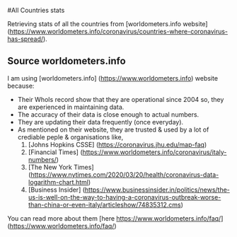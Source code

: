 #All Countries stats

Retrieving stats of all the countries from [worldometers.info website] (https://www.worldometers.info/coronavirus/countries-where-coronavirus-has-spread/).

## Source worldometers.info

I am using [worldometers.info] (https://www.worldometers.info) website because:

* Their WhoIs record show that they are operational since 2004 so, they are experienced in maintaining data.
* The accuracy of their data is close enough to actual numbers.
* They are updating their data frequently (once everyday).
* As mentioned on their website, they are trusted & used by a lot of crediable peple & organisations like, 
  1. [Johns Hopkins CSSE] (https://coronavirus.jhu.edu/map-faq)
  2. [Financial Times] (https://www.worldometers.info/coronavirus/italy-numbers/)
  3. [The New York Times] (https://www.nytimes.com/2020/03/20/health/coronavirus-data-logarithm-chart.html)
  4. [Business Insider] (https://www.businessinsider.in/politics/news/the-us-is-well-on-the-way-to-having-a-coronavirus-outbreak-worse-than-china-or-even-italy/articleshow/74835312.cms)




You can read more about them [here https://www.worldometers.info/faq/] (https://www.worldometers.info/faq/)